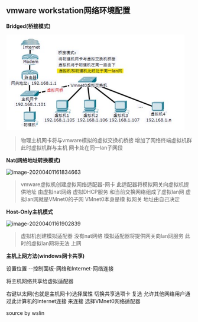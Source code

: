 ## vmware workstation网络环境配置

**Bridged(桥接模式)**

![image-20200401161800654](.\typora-user-images\image-20200401161800654.png)

> 物理主机网卡将与vmware模拟的虚拟交换机桥接 增加了网络终端虚拟机群 此时虚拟机群与主机 网卡处在同一lan子网段

**Nat(网络地址转换模式)**

![image-20200401161834663](.\Typora\typora-user-images\image-20200401161834663.png)

> vmware虚拟机创建虚拟网络适配器-网卡 此适配器将模拟网关向虚拟机提供地址 由虚拟nat网络 虚拟DHCP服务 和当前交换网络组成了虚拟lan网 虚拟lan网就是VMnet0的子网 VMnet0本身是模 拟网关 地址由自己决定

**Host-Only主机模式**

![image-20200401161902839](.\Typora\typora-user-images\image-20200401161902839.png)

> 虚拟机创建模拟适配器 没有nat网络 模拟适配器将提供网关向lan网服务 此时的虚拟lan网将无法 上网

**主机上网方法(windows网卡共享)**

设置位置 --控制面板-网络和Internet-网络连接 

将主机网络共享给虚拟适配器 

右键以太网(也就是主机网卡)选择属性 切换共享选项卡 复选 允许其他网络用户通过此计算机的Internet连接 来连接 选择VMnet0网络适配器 

source by wslin